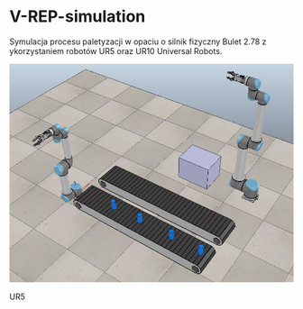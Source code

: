 # V-REP-simulation
Symulacja procesu paletyzacji w opaciu o silnik fizyczny Bulet 2.78 z ykorzystaniem robotów UR5 oraz UR10 Universal Robots.

![Preview image 1](https://raw.githubusercontent.com/munarvioletta/V-REP-simulation/master/IK_test/Vrep_picture.png)

UR5

